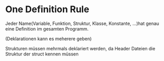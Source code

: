 # One Definition Rule

Jeder Name(Variable, Funktion, Struktur, Klasse, Konstante, ...)hat genau eine Definition im gesamten Programm.

(Deklarationen kann es meherere geben)


Strukturen müssen mehrmals deklariert werden, da Header Dateien die Struktur der struct kennen müssen
